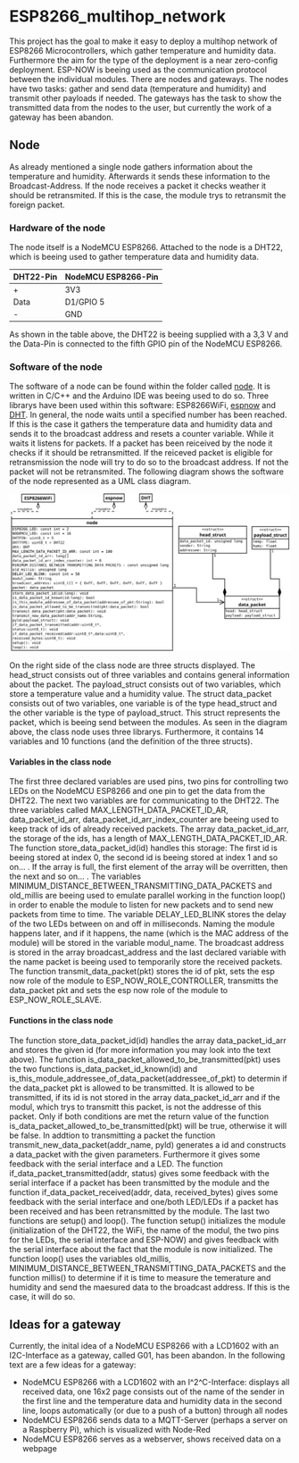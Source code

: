 # ESP8266_multihop_network
This project has the goal to make it easy to deploy a multihop network of ESP8266 Microcontrollers, which gather temperature and humidity data.
Furthermore the aim for the type of the deployment is a near zero-config deployment. ESP-NOW is beeing used as the communication protocol between the individual modules.
There are nodes and gateways. The nodes have two tasks: gather and send data (temperature and humidity) and transmit other payloads if needed. The gateways has the task to show the transmitted data from the nodes to the user, but currently the work of a gateway has been abandon.

## Node
As already mentioned a single node gathers information about the temperature and humidity. Afterwards it sends these information to the Broadcast-Address.
If the node receives a packet it checks weather it should be retransmited. If this is the case, the module trys to retransmit the foreign packet.

### Hardware of the node
The node itself is a NodeMCU ESP8266. Attached to the node is a DHT22, which is beeing used to gather temperature data and humidity data.

| DHT22-Pin | NodeMCU ESP8266-Pin |
| ----------- | ----------- |
| + | 3V3 |
| Data | D1/GPIO 5 |
| - | GND |

As shown in the table above, the DHT22 is beeing supplied with a 3,3 V and the Data-Pin is connected to the fifth GPIO pin of the NodeMCU ESP8266.

### Software of the node
The software of a node can be found within the folder called [node](https://github.com/RaphWa/ESP8266_multihop_network/blob/main/node). It is written in C/C++ and the Arduino IDE was beeing used to do so. Three librarys have been used within this software: ESP8266WiFi, [espnow](https://github.com/esp8266/Arduino/blob/master/tools/sdk/include/espnow.h) and [DHT](https://github.com/adafruit/DHT-sensor-library).
In general, the node waits until a specified number has been reached. If this is the case it gathers the temperature data and humidity data and sends it to the broadcast address and resets a counter variable. While it waits it listens for packets. If a packet has been reiceived by the node it checks if it should be retransmitted. If the reiceved packet is eligible for retransmission the node will try to do so to the broadcast address. If not the packet will not be retransmited. 
The following diagram shows the software of the node represented as a UML class diagram.

![node_uml_class_diagram](https://github.com/RaphWa/ESP8266_multihop_network/blob/main/images/node_uml_class_diagram.svg)

On the right side of the class node are three structs displayed. The head_struct consists out of three variables and contains general information about the packet. The payload_struct consists out of two variables, which store a temperature value and a humidity value. The struct data_packet consists out of two variables, one variable is of the type head_struct and the other variable is the type of payload_struct. This struct represents the packet, which is beeing send between the modules. As seen in the diagram above, the class node uses three librarys. Furthermore, it contains 14 variables and 10 functions (and the definition of the three structs).

#### Variables in the class node 
The first three declared variables are used pins, two pins for controlling two LEDs on the NodeMCU ESP8266 and one pin to get the data from the DHT22. The next two variables are for communicating to the DHT22. The three variables called MAX_LENGTH_DATA_PACKET_ID_AR, data_packet_id_arr, data_packet_id_arr_index_counter are beeing used to keep track of ids of already received packets. The array data_packet_id_arr, the storage of the ids, has a length of MAX_LENGTH_DATA_PACKET_ID_AR. The function store_data_packet_id(id) handles this storage: The first id is beeing stored at index 0, the second id is beeing stored at index 1 and so on... . If the array is full, the first element of the array will be overritten, then the next and so on... . The variables MINIMUM_DISTANCE_BETWEEN_TRANSMITTING_DATA_PACKETS and old_millis are beeing used to emulate parallel working in the function loop() in order to enable the module to listen for new packets and to send new packets from time to time. The variable DELAY_LED_BLINK stores the delay of the two LEDs between on and off in milliseconds. Naming the module happens later, and if it happens, the name (which is the MAC address of the module) will be stored in the variable modul_name. The broadcast address is stored in the array broadcast_address and the last declared variable with the name packet is beeing used to temporarily store the received packets. The function transmit_data_packet(pkt) stores the id of pkt, sets the esp now role of the module to ESP_NOW_ROLE_CONTROLLER, transmitts the data_packet pkt and sets the esp now role of the module to ESP_NOW_ROLE_SLAVE. 

#### Functions in the class node
The function store_data_packet_id(id) handles the array data_packet_id_arr and stores the given id (for more information you may look into the text above). The function is_data_packet_allowed_to_be_transmitted(pkt) uses the two functions is_data_packet_id_known(id) and is_this_module_addressee_of_data_packet(addressee_of_pkt) to determin if the data_packet pkt is allowed to be transmitted. It is allowed to be transmitted, if its id is not stored in the array data_packet_id_arr and if the modul, which trys to transmitt this packet, is not the addresse of this packet. Only if both conditions are met the return value of the function is_data_packet_allowed_to_be_transmitted(pkt) will be true, otherwise it will be false. In addtion to transmitting a packet the function transmit_new_data_packet(addr_name, pyld) generates a id and constructs a data_packet with the given parameters. Furthermore it gives some feedback with the serial interface and a LED. The function if_data_packet_transmitted(addr, status) gives some feedback with the serial interface if a packet has been transmitted by the module and the function if_data_packet_received(addr, data, received_bytes) gives some feedback with the serial interface and one/both LED/LEDs if a packet has been received and has been retransmitted by the module.
The last two functions are setup() and loop(). The function setup() initializes the module (initialization of the DHT22, the WiFi, the name of the modul, the two pins for the LEDs, the serial interface and ESP-NOW) and gives feedback with the serial interface about the fact that the module is now initialized. The function loop() uses the variables old_millis, MINIMUM_DISTANCE_BETWEEN_TRANSMITTING_DATA_PACKETS and the function millis() to determine if it is time to measure the temerature and humidity and send the maesured data to the broadcast address. If this is the case, it will do so.

## Ideas for a gateway
Currently, the inital idea of a NodeMCU ESP8266 with a LCD1602 with an I2C-Interface as a gateway, called G01, has been abandon. In the following text are a few ideas for a gateway:
- NodeMCU ESP8266 with a LCD1602 with an I^2^C-Interface: displays all received data, one 16x2 page consists out of the name of the sender in the first line and the temperature data and humidity data in the second line, loops automatically (or due to a push of a button) through all nodes
- NodeMCU ESP8266 sends data to a MQTT-Server (perhaps a server on a Raspberry Pi), which is visualized with Node-Red
- NodeMCU ESP8266 serves as a webserver, shows received data on a webpage

